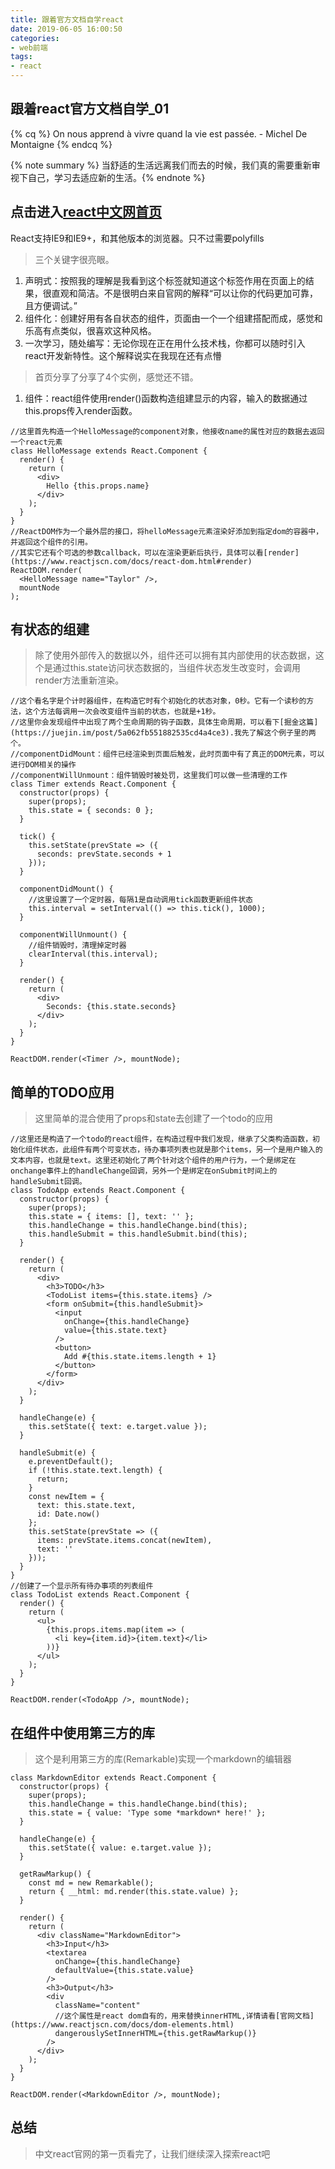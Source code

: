 ```yaml
---
title: 跟着官方文档自学react
date: 2019-06-05 16:00:50
categories:
- web前端
tags:
- react
---
```

## 跟着react官方文档自学_01
{% cq %} On nous apprend à vivre quand la vie est passée. - Michel De Montaigne  {% endcq %}

{% note summary %} 当舒适的生活远离我们而去的时候，我们真的需要重新审视下自己，学习去适应新的生活。{% endnote %}

## 点击进入[react中文网首页](https://www.reactjscn.com/)
React支持IE9和IE9+，和其他版本的浏览器。只不过需要polyfills
> 三个关键字很亮眼。
1. 声明式：按照我的理解是我看到这个标签就知道这个标签作用在页面上的结果，很直观和简洁。不是很明白来自官网的解释“可以让你的代码更加可靠，且方便调试。”
2. 组件化：创建好用有各自状态的组件，页面由一个一个组建搭配而成，感觉和乐高有点类似，很喜欢这种风格。
3. 一次学习，随处编写：无论你现在正在用什么技术栈，你都可以随时引入react开发新特性。这个解释说实在我现在还有点懵

> 首页分享了分享了4个实例，感觉还不错。
1. 组件：react组件使用render()函数构造组建显示的内容，输入的数据通过this.props传入render函数。
```
//这里首先构造一个HelloMessage的component对象，他接收name的属性对应的数据去返回一个react元素
class HelloMessage extends React.Component {
  render() {
    return (
      <div>
        Hello {this.props.name}
      </div>
    );
  }
}
//ReactDOM作为一个最外层的接口，将helloMessage元素渲染好添加到指定dom的容器中，并返回这个组件的引用。
//其实它还有个可选的参数callback，可以在渲染更新后执行，具体可以看[render](https://www.reactjscn.com/docs/react-dom.html#render)
ReactDOM.render(
  <HelloMessage name="Taylor" />,
  mountNode
);
```

## 有状态的组建
> 除了使用外部传入的数据以外，组件还可以拥有其内部使用的状态数据，这个是通过this.state访问状态数据的，当组件状态发生改变时，会调用render方法重新渲染。
```
//这个看名字是个计时器组件，在构造它时有个初始化的状态对象，0秒。它有一个读秒的方法，这个方法每调用一次会改变组件当前的状态，也就是+1秒。
//这里你会发现组件中出现了两个生命周期的钩子函数，具体生命周期，可以看下[掘金这篇](https://juejin.im/post/5a062fb551882535cd4a4ce3).我先了解这个例子里的两个。
//componentDidMount：组件已经渲染到页面后触发，此时页面中有了真正的DOM元素，可以进行DOM相关的操作
//componentWillUnmount：组件销毁时被处罚，这里我们可以做一些清理的工作
class Timer extends React.Component {
  constructor(props) {
    super(props);
    this.state = { seconds: 0 };
  }

  tick() {
    this.setState(prevState => ({
      seconds: prevState.seconds + 1
    }));
  }

  componentDidMount() {
    //这里设置了一个定时器，每隔1是自动调用tick函数更新组件状态
    this.interval = setInterval(() => this.tick(), 1000);
  }

  componentWillUnmount() {
    //组件销毁时，清理掉定时器
    clearInterval(this.interval);
  }

  render() {
    return (
      <div>
        Seconds: {this.state.seconds}
      </div>
    );
  }
}

ReactDOM.render(<Timer />, mountNode);
```

## 简单的TODO应用
> 这里简单的混合使用了props和state去创建了一个todo的应用
```
//这里还是构造了一个todo的react组件，在构造过程中我们发现，继承了父类构造函数，初始化组件状态，此组件有两个可变状态，待办事项列表也就是那个items，另一个是用户输入的文本内容，也就是text。这里还初始化了两个针对这个组件的用户行为，一个是绑定在onchange事件上的handleChange回调，另外一个是绑定在onSubmit时间上的handleSubmit回调。
class TodoApp extends React.Component {
  constructor(props) {
    super(props);
    this.state = { items: [], text: '' };
    this.handleChange = this.handleChange.bind(this);
    this.handleSubmit = this.handleSubmit.bind(this);
  }

  render() {
    return (
      <div>
        <h3>TODO</h3>
        <TodoList items={this.state.items} />
        <form onSubmit={this.handleSubmit}>
          <input
            onChange={this.handleChange}
            value={this.state.text}
          />
          <button>
            Add #{this.state.items.length + 1}
          </button>
        </form>
      </div>
    );
  }

  handleChange(e) {
    this.setState({ text: e.target.value });
  }

  handleSubmit(e) {
    e.preventDefault();
    if (!this.state.text.length) {
      return;
    }
    const newItem = {
      text: this.state.text,
      id: Date.now()
    };
    this.setState(prevState => ({
      items: prevState.items.concat(newItem),
      text: ''
    }));
  }
}
//创建了一个显示所有待办事项的列表组件
class TodoList extends React.Component {
  render() {
    return (
      <ul>
        {this.props.items.map(item => (
          <li key={item.id}>{item.text}</li>
        ))}
      </ul>
    );
  }
}

ReactDOM.render(<TodoApp />, mountNode);
```

## 在组件中使用第三方的库
> 这个是利用第三方的库(Remarkable)实现一个markdown的编辑器
```
class MarkdownEditor extends React.Component {
  constructor(props) {
    super(props);
    this.handleChange = this.handleChange.bind(this);
    this.state = { value: 'Type some *markdown* here!' };
  }

  handleChange(e) {
    this.setState({ value: e.target.value });
  }

  getRawMarkup() {
    const md = new Remarkable();
    return { __html: md.render(this.state.value) };
  }

  render() {
    return (
      <div className="MarkdownEditor">
        <h3>Input</h3>
        <textarea
          onChange={this.handleChange}
          defaultValue={this.state.value}
        />
        <h3>Output</h3>
        <div
          className="content"
          //这个属性是react dom自有的，用来替换innerHTML,详情请看[官网文档](https://www.reactjscn.com/docs/dom-elements.html)
          dangerouslySetInnerHTML={this.getRawMarkup()}
        />
      </div>
    );
  }
}

ReactDOM.render(<MarkdownEditor />, mountNode);
```

## 总结
> 中文react官网的第一页看完了，让我们继续深入探索react吧
